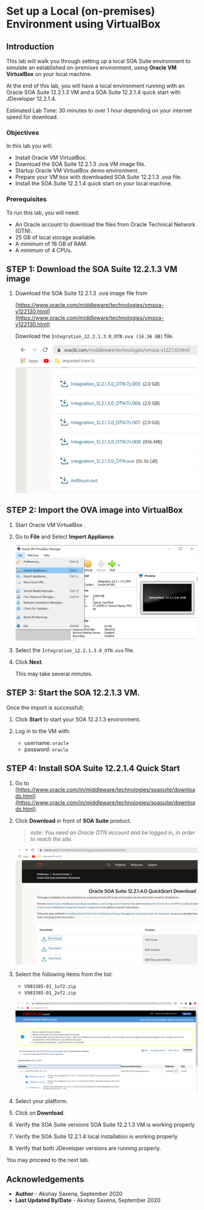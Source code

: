 # Set up a Local (on-premises) Environment using VirtualBox

## Introduction

This lab will walk you through setting up a local SOA Suite environment to simulate an established on-premises environment, using **Oracle VM VirtualBox** on your local machine. 

At the end of this lab, you will have a local environment running with an Oracle SOA Suite 12.2.1.3 VM and a SOA Suite 12.2.1.4 quick start with JDeveloper 12.2.1.4.

Estimated Lab Time: 30 minutes to over 1 hour depending on your internet speed for download.

### Objectives

In this lab you will:

- Install Oracle VM VirtualBox.
- Download the SOA Suite 12.2.1.3 .ova VM image file.
- Startup Oracle VM VirtualBox demo environment.
- Prepare your VM box with downloaded SOA Suite 12.2.1.3 .ova file.
- Install the SOA Suite 12.2.1.4 quick start on your local machine.

### Prerequisites

To run this lab, you will need:
- An Oracle account to download the files from Oracle Technical Network (OTN).
- 25 GB of local storage available.
- A minimum of 16 GB of RAM.
- A minimum of 4 CPUs.

## **STEP 1:** Download the SOA Suite 12.2.1.3 VM image

1. Download the SOA Suite 12.2.1.3 .ova image file from 

    [https://www.oracle.com/middleware/technologies/vmsoa-v122130.html](https://www.oracle.com/middleware/technologies/vmsoa-v122130.html)

    Download the `Integration_12.2.1.3.0_OTN.ova (16.36 GB)` file.

    ![](./images/download-soa12213-ova.png)


## **STEP 2:** Import the OVA image into VirtualBox

1. Start Oracle VM VirtualBox .

2. Go to **File** and Select **Import Appliance**.

    ![](./images/provision-vm.png)

3. Select the `Integration_12.2.1.3.0_OTN.ova` file.

4. Click **Next**.

    This may take several minutes.

## **STEP 3:** Start the SOA 12.2.1.3 VM.

Once the import is successfull;

1. Click **Start** to start your SOA 12.2.1.3 environment. 

2. Log in to the VM with:

    - username: `oracle`
    - password: `oracle`

## **STEP 4:** Install SOA Suite 12.2.1.4 Quick Start

1. Go to [https://www.oracle.com/in/middleware/technologies/soasuite/downloads.html](https://www.oracle.com/in/middleware/technologies/soasuite/downloads.html).


2. Click **Download** in front of **SOA Suite** product.

    >*note: You need an Oracle OTN account and be logged in, in order to reach the site*.

    ![](./images/download-soa-12214.png)

3. Select the following items from the list:

    - `V983385-01_1of2.zip`
    - `V983385-01_2of2.zip`
    
    ![](./images/download-quickstart.png)

4. Select your platform.

5. Click on **Download**.

6. Verify the SOA Suite versions SOA Suite 12.2.1.3 VM is working properly

7. Verify the SOA Suite 12.2.1.4 local installation is working properly

8. Verify that both JDeveloper versions are running properly.

You may proceed to the next lab.

## Acknowledgements

 - **Author** - Akshay Saxena, September 2020
 - **Last Updated By/Date** - Akshay Saxena, September 2020
